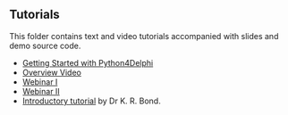 ## Tutorials

This folder contains text and video tutorials accompanied with slides and demo source code.

- [Getting Started with Python4Delphi](https://youtu.be/hjY6lBgrHhM)
- [Overview Video](https://youtu.be/jLuxTfct3CU)
- [Webinar I](https://github.com/pyscripter/python4delphi/tree/master/Tutorials/Webinar%20I)
- [Webinar II](https://github.com/pyscripter/python4delphi/tree/master/Tutorials/Webinar%20II)
- [Introductory tutorial](https://github.com/pyscripter/python4delphi/wiki/Files/Chapter80Tutorial.pdf) by Dr K. R. Bond.